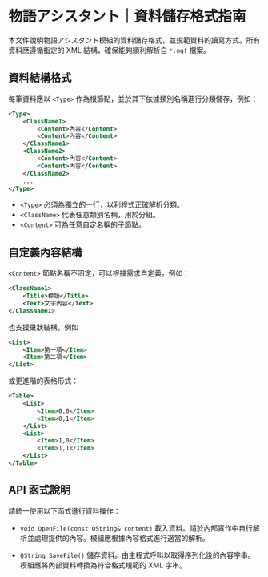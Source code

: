 # 物語アシスタント｜資料儲存格式指南

本文件說明物語アシスタント模組的資料儲存格式，並規範資料的讀寫方式。所有資料應遵循指定的 XML 結構，確保能夠順利解析自 `*.mgf` 檔案。

## 資料結構格式

每筆資料應以 `<Type>` 作為根節點，並於其下依據類別名稱進行分類儲存，例如：

```xml
<Type>
    <ClassName1>
        <Content>內容</Content>
        <Content>內容</Content>
    </ClassName1>
    <ClassName2>
        <Content>內容</Content>
        <Content>內容</Content>
    </ClassName2>
    ...
</Type>
```

* `<Type>` 必須為獨立的一行，以利程式正確解析分類。
* `<ClassName>` 代表任意類別名稱，用於分組。
* `<Content>` 可為任意自定名稱的子節點。

## 自定義內容結構

`<Content>` 節點名稱不固定，可以根據需求自定義，例如：

```xml
<ClassName1>
    <Title>標題</Title>
    <Text>文字內容</Text>
</ClassName1>
```

也支援巢狀結構，例如：

```xml
<List>
    <Item>第一項</Item>
    <Item>第二項</Item>
</List>
```

或更進階的表格形式：

```xml
<Table>
    <List>
        <Item>0,0</Item>
        <Item>0,1</Item>
    </List>
    <List>
        <Item>1,0</Item>
        <Item>1,1</Item>
    </List>
</Table>
```

## API 函式說明

請統一使用以下函式進行資料操作：

* `void OpenFile(const QString& content)`
  載入資料。請於內部實作中自行解析並處理提供的內容。模組應根據內容格式進行適當的解析。

* `QString SaveFile()`
  儲存資料。由主程式呼叫以取得序列化後的內容字串。模組應將內部資料轉換為符合格式規範的 XML 字串。
